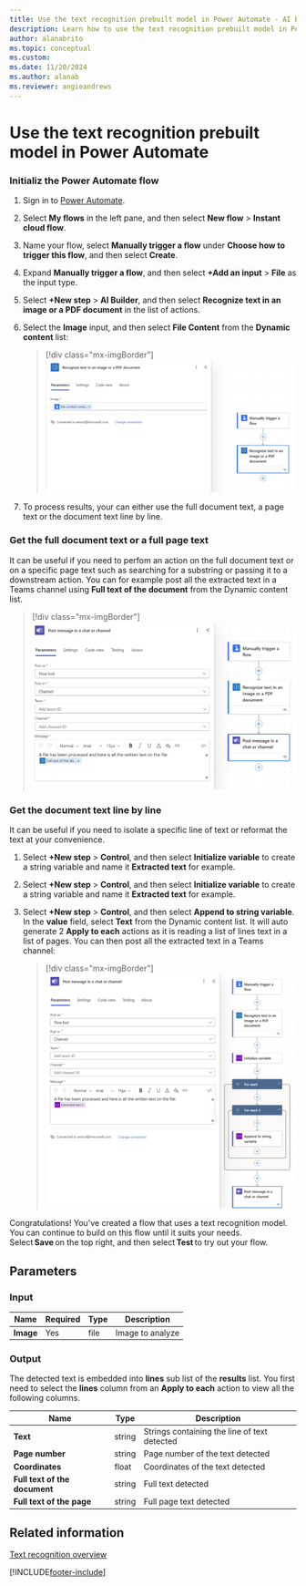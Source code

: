 ```yaml
---
title: Use the text recognition prebuilt model in Power Automate - AI Builder
description: Learn how to use the text recognition prebuilt model in Power Automate. 
author: alanabrito
ms.topic: conceptual
ms.custom: 
ms.date: 11/20/2024
ms.author: alanab
ms.reviewer: angieandrews
---
```


# Use the text recognition prebuilt model in Power Automate

### Initializ the Power Automate flow

1. Sign in to [Power Automate](https://flow.microsoft.com/).

1. Select **My flows** in the left pane, and then select **New flow** > **Instant cloud flow**.

1. Name your flow, select **Manually trigger a flow** under **Choose how to trigger this flow**, and then select **Create**.

1. Expand **Manually trigger a flow**, and then select **+Add an input** > **File** as the input type.

1. Select **+New step** > **AI Builder**, and then select **Recognize text in an image or a PDF document** in the list of actions.

1. Select the **Image** input, and then select **File Content** from the **Dynamic content** list:

    > [!div class="mx-imgBorder"]
    > ![Trigger text recognition flow.](media/trigger-text-recognition-2.png "Trigger text recognition flow")

1. To process results, your can either use the full document text, a page text or the document text line by line.

### Get the full document text or a full page text
It can be useful if you need to perfom an action on the full document text or on a specific page text such as searching for a substring or passing it to a downstream action. You can for example post all the extracted text in a Teams channel using **Full text of the document** from the Dynamic content list.

> [!div class="mx-imgBorder"]
> ![Trigger text recognition flow.](media/text-flow-fulldoctext.png "Get full text")

### Get the document text line by line
It can be useful if you need to isolate a specific line of text or reformat the text at your convenience.

1. Select **+New step** > **Control**, and then select **Initialize variable** to create a string variable and name it **Extracted text** for example.
   
1. Select **+New step** > **Control**, and then select **Initialize variable** to create a string variable and name it **Extracted text** for example.
   
1. Select **+New step** > **Control**, and then select **Append to string variable**. In the **value** field, select **Text** from the Dynamic content list. It will auto generate 2 **Apply to each** actions as it is reading a list of lines text in a list of pages. You can then post all the extracted text in a Teams channel:

    > [!div class="mx-imgBorder"]
    > ![Text recognition flow example.](media/text-flow-example2-2.png "Get text line by line")

Congratulations! You've created a flow that uses a text recognition model. You can continue to build on this flow until it suits your needs. Select **Save** on the top right, and then select **Test** to try out your flow. 

## Parameters
### Input
|Name |Required |Type |Description |
|---------|---------|---------|---------|
|**Image** |Yes |file |Image to analyze|

### Output

The detected text is embedded into **lines** sub list of the **results** list. You first need to select the **lines** column from an **Apply to each** action to view all the following columns.

|Name |Type |Description |
|---------|---------|---------|
|**Text** |string |Strings containing the line of text detected |
|**Page number** |string |Page number of the text detected |
|**Coordinates** |float |Coordinates of the text detected |
|**Full text of the document** |string |Full text detected |
|**Full text of the page** |string |Full page text detected |

## Related information

[Text recognition overview](prebuilt-text-recognition.md)



[!INCLUDE[footer-include](includes/footer-banner.md)]
